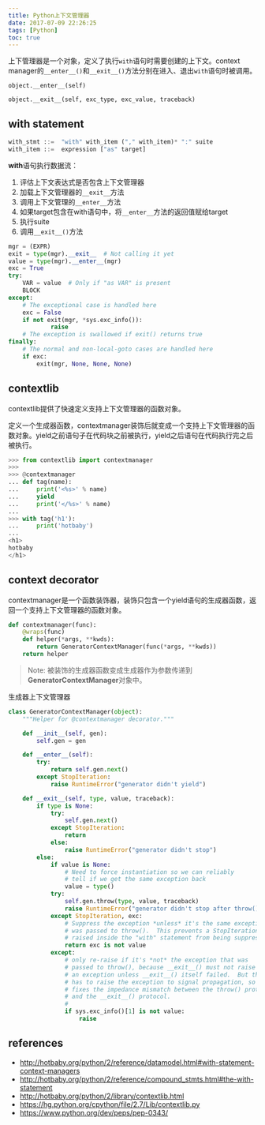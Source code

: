 ```yaml
---
title: Python上下文管理器
date: 2017-07-09 22:26:25
tags: [Python]
toc: true
---
```


上下管理器是一个对象，定义了执行`with`语句时需要创建的上下文。context manager的`__enter__()`和`__exit__()`方法分别在进入、退出`with`语句时被调用。

`object.__enter__(self)`

`object.__exit__(self, exc_type, exc_value, traceback)`

## with statement

```python
with_stmt ::=  "with" with_item ("," with_item)* ":" suite
with_item ::=  expression ["as" target]
```

**with**语句执行数据流：

1. 评估上下文表达式是否包含上下文管理器
2. 加载上下文管理器的`__exit__`方法
3. 调用上下文管理的`__enter__`方法
4. 如果target包含在with语句中，将`__enter__`方法的返回值赋给target
5. 执行suite
6. 调用`__exit__()`方法

```python
mgr = (EXPR)
exit = type(mgr).__exit__  # Not calling it yet
value = type(mgr).__enter__(mgr)
exc = True
try:
    VAR = value  # Only if "as VAR" is present
    BLOCK
except:
    # The exceptional case is handled here
    exc = False
    if not exit(mgr, *sys.exc_info()):
    		raise
    # The exception is swallowed if exit() returns true
finally:
    # The normal and non-local-goto cases are handled here
    if exc:
        exit(mgr, None, None, None)
```

## contextlib

contextlib提供了快速定义支持上下文管理器的函数对象。

定义一个生成器函数，contextmanager装饰后就变成一个支持上下文管理器的函数对象。yield之前语句子在代码块之前被执行，yield之后语句在代码执行完之后被执行。

```python
>>> from contextlib import contextmanager
>>> 
>>> @contextmanager
... def tag(name):
...     print('<%s>' % name)
...     yield
...     print('</%s>' % name)
... 
>>> with tag('h1'):
...     print('hotbaby')
... 
<h1>
hotbaby
</h1>
```

## context decorator

contextmanager是一个函数装饰器，装饰只包含一个yield语句的生成器函数，返回一个支持上下文管理器的函数对象。

```python
def contextmanager(func):
    @wraps(func)
    def helper(*args, **kwds):
        return GeneratorContextManager(func(*args, **kwds))
    return helper
```

> Note: 被装饰的生成器函数变成生成器作为参数传递到**GeneratorContextManager**对象中。

生成器上下文管理器

```python
class GeneratorContextManager(object):
    """Helper for @contextmanager decorator."""

    def __init__(self, gen):
        self.gen = gen

    def __enter__(self):
        try:
            return self.gen.next()
        except StopIteration:
            raise RuntimeError("generator didn't yield")

    def __exit__(self, type, value, traceback):
        if type is None:
            try:
                self.gen.next()
            except StopIteration:
                return
            else:
                raise RuntimeError("generator didn't stop")
        else:
            if value is None:
                # Need to force instantiation so we can reliably
                # tell if we get the same exception back
                value = type()
            try:
                self.gen.throw(type, value, traceback)
                raise RuntimeError("generator didn't stop after throw()")
            except StopIteration, exc:
                # Suppress the exception *unless* it's the same exception that
                # was passed to throw().  This prevents a StopIteration
                # raised inside the "with" statement from being suppressed
                return exc is not value
            except:
                # only re-raise if it's *not* the exception that was
                # passed to throw(), because __exit__() must not raise
                # an exception unless __exit__() itself failed.  But throw()
                # has to raise the exception to signal propagation, so this
                # fixes the impedance mismatch between the throw() protocol
                # and the __exit__() protocol.
                #
                if sys.exc_info()[1] is not value:
                    raise
```

## references

- <http://hotbaby.org/python/2/reference/datamodel.html#with-statement-context-managers>
- <http://hotbaby.org/python/2/reference/compound_stmts.html#the-with-statement>
- <http://hotbaby.org/python/2/library/contextlib.html>
- <https://hg.python.org/cpython/file/2.7/Lib/contextlib.py>
- <https://www.python.org/dev/peps/pep-0343/>